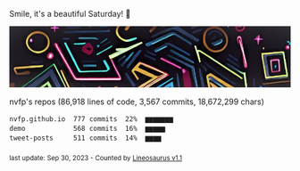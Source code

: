 Smile, it's a beautiful Saturday! 🌺

![banner](https://github.com/nvfp/nvfp/raw/main/assets/banner.jpg)

nvfp's repos (86,918 lines of code, 3,567 commits, 18,672,299 chars)

```txt
nvfp.github.io  777 commits  22%  ▆▆▆▆▆▆▆
demo            568 commits  16%  ▆▆▆▆▆
tweet-posts     511 commits  14%  ▆▆▆▆
```

<sub>last update: Sep 30, 2023 - Counted by [Lineosaurus v1.1](https://github.com/Lineosaurus/Lineosaurus)</sub>